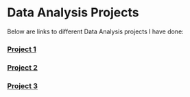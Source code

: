 # Data Analysis Projects

Below are links to different Data Analysis projects I have done:


### [Project 1](https://github.com/omabogun/Data-Analysis_Project-1/blob/main/project-1_details.md)
### [Project 2](https://github.com/omabogun/Data-Analysis_Projects/blob/main/project-2_details.md)
### [Project 3](https://github.com/omabogun/Data-Analysis_Project-1/blob/main/project-1_details.md)
